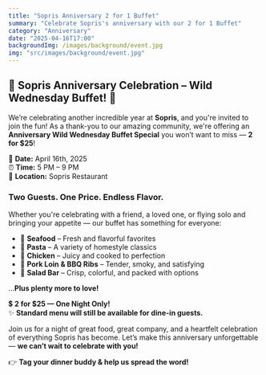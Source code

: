 ```yaml
---
title: "Sopris Anniversary 2 for 1 Buffet"
summary: "Celebrate Sopris's anniversary with our 2 for 1 Buffet"
category: "Anniversary"
date: "2025-04-16T17:00"
backgroundImg: /images/background/event.jpg
img: "src/images/background/event.jpg"
---
```

## 🎉 Sopris Anniversary Celebration – Wild Wednesday Buffet! 🎉

We’re celebrating another incredible year at **Sopris**, and you're invited to join the fun! As a thank-you to our amazing community, we're offering an **Anniversary Wild Wednesday Buffet Special** you won’t want to miss — **2 for $25**!

📅 **Date:** April 16th, 2025  
⏰ **Time:** 5 PM – 9 PM  
📍 **Location:** Sopris Restaurant

### **Two Guests. One Price. Endless Flavor.**

Whether you're celebrating with a friend, a loved one, or flying solo and bringing your appetite — our buffet has something for everyone:

- 🦐 **Seafood** – Fresh and flavorful favorites  
- 🍝 **Pasta** – A variety of homestyle classics  
- 🍗 **Chicken** – Juicy and cooked to perfection  
- 🥩 **Pork Loin & BBQ Ribs** – Tender, smoky, and satisfying  
- 🥗 **Salad Bar** – Crisp, colorful, and packed with options  

…**Plus plenty more to love!**

💲 **2 for $25 — One Night Only!**  
✨ **Standard menu will still be available for dine-in guests.**

Join us for a night of great food, great company, and a heartfelt celebration of everything Sopris has become. Let’s make this anniversary unforgettable — **we can’t wait to celebrate with you!**

👉 **Tag your dinner buddy & help us spread the word!**